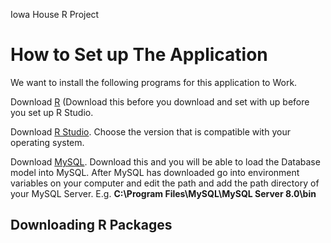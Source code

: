  Iowa House R Project


# How to Set up The Application
We want to install the following programs for this application to Work.

Download [R](https://cran.r-project.org/) (Download this before you download and set with up before you set up R Studio.

Download [R Studio](https://www.rstudio.com/products/rstudio/download/#download). Choose the version that is compatible with your operating system. 

Download [MySQL](https://dev.mysql.com/downloads/mysql/). Download this and you will be able to load the Database model into MySQL.
After MySQL has downloaded go into environment variables on your computer and edit the path and add the path directory of your MySQL Server. E.g. **C:\Program Files\MySQL\MySQL Server 8.0\bin**



## Downloading R Packages 
